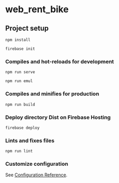 # web_rent_bike

## Project setup

```
npm install
```

```
firebase init
```

### Compiles and hot-reloads for development

```
npm run serve
```

```
npm run emul
```

### Compiles and minifies for production

```
npm run build
```

### Deploy directory Dist on Firebase Hosting

```
firebase deploy
```

### Lints and fixes files

```
npm run lint
```

### Customize configuration

See [Configuration Reference](https://cli.vuejs.org/config/).
